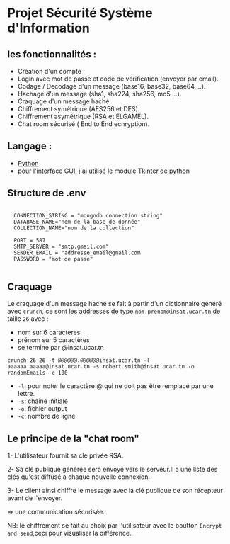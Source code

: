 # Projet Sécurité Système d'Information

## les fonctionnalités :

- Création d'un compte
- Login avec mot de passe et code de vérification (envoyer par email).
- Codage / Decodage d'un message (base16, base32, base64,...).
- Hachage d'un message (sha1, sha224, sha256, md5,...).
- Craquage d'un message haché.
- Chiffrement symétrique (AES256 et DES).
- Chiffrement asymétrique (RSA et ELGAMEL).
- Chat room sécurisé ( End to End ecnryption).

## Langage : 

 - [Python](https://www.python.org) 
 - pour l'interface GUI, j'ai utilisé le module [Tkinter](https://python.doctor/page-tkinter-interface-graphique-python-tutoriel) de python
 
##  Structure de .env

```

  CONNECTION_STRING = "mongodb connection string"
  DATABASE_NAME="nom de la base de donnée"
  COLLECTION_NAME="nom de la collection"

  PORT = 587
  SMTP_SERVER = "smtp.gmail.com"
  SENDER_EMAIL = "addresse_email@gmail.com
  PASSWORD = "mot de passe"
  
```
## Craquage 
 
Le craquage d'un message haché se fait à partir d'un dictionnaire généré avec `crunch`, ce sont les addresses de type `nom.prenom@insat.ucar.tn` de taille `26` avec : 
  - nom sur 6 caractères
  - prénom sur 5 caractères
  - se termine par @insat.ucar.tn
  
``` 
crunch 26 26 -t @@@@@@.@@@@@@insat.ucar.tn -l aaaaaa.aaaaa@insat.ucar.tn -s robert.smith@insat.ucar.tn -o randomEmails -c 100
```
  - `-l`: pour noter le caractère @ qui ne doit pas être remplacé par une lettre.
  - `-s`: chaine initiale
  - `-o`: fichier output
  - `-c`: nombre de ligne
  
## Le principe de la "chat room" 
 
 1- L'utilisateur fournit sa clé privée RSA.
 
 2- Sa clé publique générée sera envoyé vers le serveur.Il a une liste des clés qu'est diffusé à chaque nouvelle connexion.
 
 3- Le client ainsi chiffre le message avec la clé publique de son récepteur avant de l'envoyer.
 
 => une communication sécurisée.
 
 NB: le chiffrement se fait au choix par l'utilisateur avec le boutton `Encrypt and send`,ceci pour visualiser la différence.
